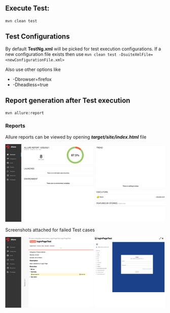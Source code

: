 ## Execute Test:
`mvn clean test`

## Test Configurations
By default **TestNg.xml** will be picked for test execution configurations. If a new configuration file exists then use
`mvn clean test -DsuiteXmlFile=<newConfigurationFile.xml>`

Also use other options like
* -Dbrowser=firefox
* -Dheadless=true

## Report generation after Test execution
`mvn allure:report`

### Reports
Allure reports can be viewed by opening _**target/site/index.html**_ file

![plot](sample_overview.png)

Screenshots attached for failed Test cases

![plot](screenshot_report.png)